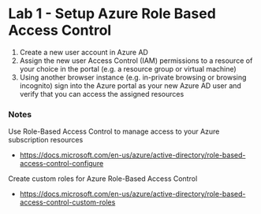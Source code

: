 # Lab 1 - Setup Azure Role Based Access Control

1. Create a new user account in Azure AD
2. Assign the new user Access Control (IAM) permissions to a resource of your choice in the portal (e.g. a resource group or virtual machine)
3. Using another browser instance (e.g. in-private browsing or browsing incognito) sign into the Azure portal as your new Azure AD user and verify that you can access the assigned resources

### Notes

Use Role-Based Access Control to manage access to your Azure subscription resources
* https://docs.microsoft.com/en-us/azure/active-directory/role-based-access-control-configure

Create custom roles for Azure Role-Based Access Control
* https://docs.microsoft.com/en-us/azure/active-directory/role-based-access-control-custom-roles